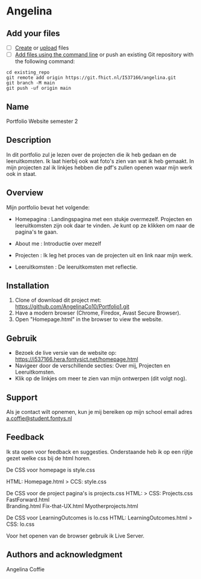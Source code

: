 # Angelina

## Add your files

- [ ] [Create](https://docs.gitlab.com/ee/user/project/repository/web_editor.html#create-a-file) or [upload](https://docs.gitlab.com/ee/user/project/repository/web_editor.html#upload-a-file) files
- [ ] [Add files using the command line](https://docs.gitlab.com/ee/gitlab-basics/add-file.html#add-a-file-using-the-command-line) or push an existing Git repository with the following command:

```
cd existing_repo
git remote add origin https://git.fhict.nl/I537166/angelina.git
git branch -M main
git push -uf origin main
```

## Name
Portfolio Website semester 2

## Description

In dit portfolio zul je lezen over de projecten die ik heb gedaan en de leeruitkomsten. Ik laat hierbij ook wat foto's zien van wat ik heb gemaakt. In mijn projecten zal ik linkjes hebben die pdf's zullen openen waar mijn werk ook in staat.

## Overview

Mijn portfolio bevat het volgende:
- Homepagina : Landingspagina met een stukje overmezelf. Projecten en leeruitkomsten zijn ook                 daar te vinden. Je kunt op ze klikken om naar de pagina's te gaan.
  
- About me :   Introductie over mezelf
- Projecten :  Ik leg het proces van de projecten uit en link naar mijn werk.
- Leeruitkomsten : De leeruitkomsten met reflectie.

## Installation
1. Clone of download dit project met: https://github.com/AngelinaCo10/Portfolio1.git
2. Have a modern browser (Chrome, Firedox, Avast Secure Browser).
3. Open "Homepage.html" in the browser to view the website.
   
## Gebruik
- Bezoek de live versie van de website op: https://i537166.hera.fontysict.net/homepage.html
- Navigeer door de verschillende secties: Over mij, Projecten en Leeruitkomsten.
- Klik op de linkjes om meer te zien van mijn ontwerpen (dit volgt nog).

## Support
Als je contact wilt opnemen, kun je mij bereiken op mijn school email adres a.coffie@student.fontys.nl

## Feedback
Ik sta open voor feedback en suggesties. Onderstaande heb ik op een rijtje gezet welke css bij de html horen. 

De CSS voor homepage is style.css

HTML: Homepage.html > CCS: style.css

De CSS voor de project pagina's is projects.css
HTML:             >  CSS: Projects.css
FastForward.html  
Branding.html
Fix-that-UX.html
Myotherprojects.html

De CSS voor LearningOutcomes is lo.css
HTML: LearningOutcomes.html > CSS: lo.css

Voor het openen van de browser gebruik ik Live Server.

## Authors and acknowledgment
Angelina Coffie


